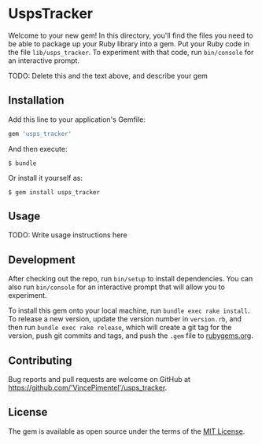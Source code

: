 # UspsTracker

Welcome to your new gem! In this directory, you'll find the files you need to be able to package up your Ruby library into a gem. Put your Ruby code in the file `lib/usps_tracker`. To experiment with that code, run `bin/console` for an interactive prompt.

TODO: Delete this and the text above, and describe your gem

## Installation

Add this line to your application's Gemfile:

```ruby
gem 'usps_tracker'
```

And then execute:

    $ bundle

Or install it yourself as:

    $ gem install usps_tracker

## Usage

TODO: Write usage instructions here

## Development

After checking out the repo, run `bin/setup` to install dependencies. You can also run `bin/console` for an interactive prompt that will allow you to experiment.

To install this gem onto your local machine, run `bundle exec rake install`. To release a new version, update the version number in `version.rb`, and then run `bundle exec rake release`, which will create a git tag for the version, push git commits and tags, and push the `.gem` file to [rubygems.org](https://rubygems.org).

## Contributing

Bug reports and pull requests are welcome on GitHub at https://github.com/'VincePimentel'/usps_tracker.

## License

The gem is available as open source under the terms of the [MIT License](https://opensource.org/licenses/MIT).
